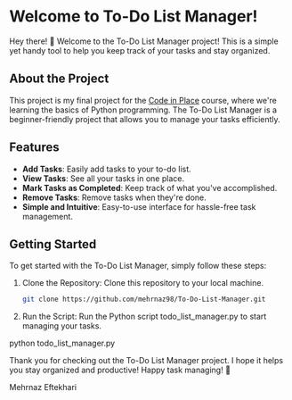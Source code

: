 # Welcome to To-Do List Manager!

Hey there! 👋 Welcome to the To-Do List Manager project! This is a simple yet handy tool to help you keep track of your tasks and stay organized.

## About the Project

This project is my final project for the [Code in Place](https://codeinplace.stanford.edu/) course, where we're learning the basics of Python programming. The To-Do List Manager is a beginner-friendly project that allows you to manage your tasks efficiently.

## Features

- **Add Tasks**: Easily add tasks to your to-do list.
- **View Tasks**: See all your tasks in one place.
- **Mark Tasks as Completed**: Keep track of what you've accomplished.
- **Remove Tasks**: Remove tasks when they're done.
- **Simple and Intuitive**: Easy-to-use interface for hassle-free task management.

## Getting Started

To get started with the To-Do List Manager, simply follow these steps:

1. Clone the Repository: Clone this repository to your local machine.

   ```bash
   git clone https://github.com/mehrnaz98/To-Do-List-Manager.git

   ```

2. Run the Script: Run the Python script todo_list_manager.py to start managing your tasks.

python todo_list_manager.py

Thank you for checking out the To-Do List Manager project. I hope it helps you stay organized and productive! Happy task managing! 🚀

Mehrnaz Eftekhari
